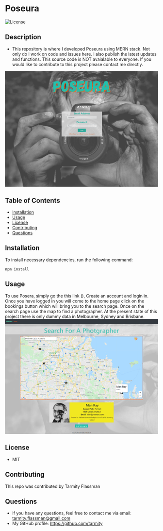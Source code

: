 # Poseura
![License](https://img.shields.io/github/License/tarmity/poseura)

## Description
  * This repository is where I developed Poseura using MERN stack. Not only do I work on code and issues here. I also publish the latest updates and functions. This source code is NOT avaialable to everyone. If you would like to contribute to this project please contact me directly.
  
  ![img](https://github.com/Tarmity/poseura/blob/main/client/src/components/Images/loginPage.png?raw=true)
  

  ## Table of Contents
  * [Installation](#installation)
  * [Usage](#Usage)
  * [License](#License)
  * [Contributing](#Contributing)
  * [Questions](#Questions)
  

  ## Installation
  To install necessary dependencies, run the following command:
  
    npm install

  ## Usage
  To use Posera, simply go the this link (), Create an account and login in. Once you have logged in you will come to the home page click on the bookings button which will bring you to the search page. Once on the search page use the map to find a photographer. At the present state of this project there is only dummy data in Melbourne, Sydney and Brisbane.
   ![img](https://github.com/Tarmity/poseura/blob/main/client/src/components/Images/searchPage.png?raw=true)
  
  ## License
  * MIT

  ## Contributing
  This repo was contributed by Tarmity Flassman

  ## Questions
  * If you have any questions, feel free to contact me via email: tarmity.flassman@gmail.com
  * My GitHub profile: https://github.com/tarmity
